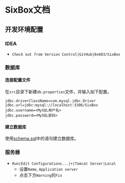 # SixBox文档

## 开发环境配置

### IDEA
* `Check out from Version Control|GitHub|0x603/SixBox`

### 数据库

#### 连接配置文件
在`src`目录下新建`db.properties`文件，并输入如下配置。
```
jdbc.driverClassName=com.mysql.jdbc.Driver
jdbc.url=jdbc:mysql://localhost:3306/SixBox
jdbc.username=<MySQL用户名>
jdbc.password=<MySQL密码>
```

#### 建立数据库
使用[schema.sql](schema.sql)中的语句建立数据库。

### 服务器
* `Run|Edit Configurations...|+|Tomcat Server|Local`
  * 设置`Name`, `Application server`
  * 点击下方`Warning`的`Fix`

